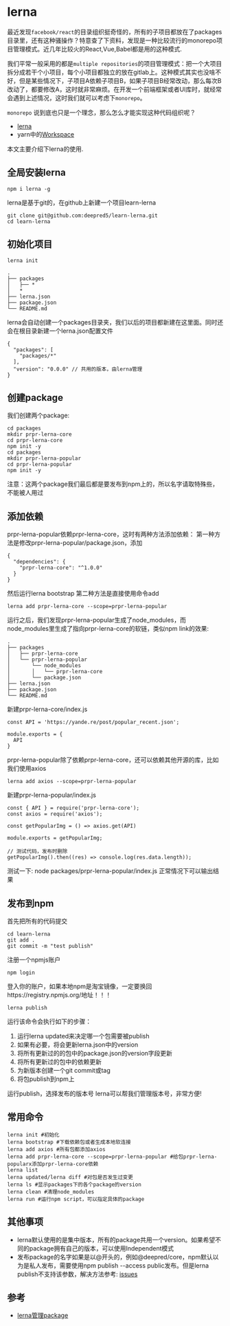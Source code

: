 # lerna

最近发现`facebook/react`的目录组织挺奇怪的，所有的子项目都放在了packages目录里，还有这种骚操作？特意查了下资料，发现是一种比较流行的monorepo项目管理模式。近几年比较火的React,Vue,Babel都是用的这种模式.

我们平常一般采用的都是`multiple repositories`的项目管理模式：把一个大项目拆分成若干个小项目，每个小项目都独立的放在gitlab上。这种模式其实也没啥不好，但是某些情况下，子项目A依赖子项目B，如果子项目B经常改动，那么每次B改动了，都要修改A，这时就非常麻烦。在开发一个前端框架或者UI库时，就经常会遇到上述情况，这时我们就可以考虑下`monorepo`。

`monorepo` 说到底也只是一个理念，那么怎么才能实现这种代码组织呢？

- [lerna](https://lerna.js.org/)
- yarn中的[Workspace](https://yarnpkg.com/lang/zh-hans/docs/workspaces/)

本文主要介绍下lerna的使用.

## 全局安装lerna

```
npm i lerna -g
```

lerna是基于git的，在github上新建一个项目learn-lerna

```
git clone git@github.com:deepred5/learn-lerna.git
cd learn-lerna
```

## 初始化项目

```
lerna init

.
├── packages
│   ├── *
│   *
├── lerna.json
├── package.json
└── README.md
```

lerna会自动创建一个packages目录夹，我们以后的项目都新建在这里面。同时还会在根目录新建一个lerna.json配置文件

```
{
  "packages": [
    "packages/*"
  ],
  "version": "0.0.0" // 共用的版本，由lerna管理
}
```

## 创建package
我们创建两个package:

```
cd packages
mkdir prpr-lerna-core
cd prpr-lerna-core
npm init -y
cd packages
mkdir prpr-lerna-popular
cd prpr-lerna-popular
npm init -y
```

注意：这两个package我们最后都是要发布到npm上的，所以名字请取特殊些，不能被人用过

## 添加依赖
prpr-lerna-popular依赖prpr-lerna-core，这时有两种方法添加依赖：
第一种方法是修改prpr-lerna-popular/package.json，添加

```
{
  "dependencies": {
    "prpr-lerna-core": "^1.0.0"
  }
}
```

然后运行lerna bootstrap
第二种方法是直接使用命令add

```
lerna add prpr-lerna-core --scope=prpr-lerna-popular
```

运行之后，我们发现prpr-lerna-popular生成了node_modules，而node_modules里生成了指向prpr-lerna-core的软链，类似npm link的效果:

```
.
├── packages
│   ├── prpr-lerna-core
│   └── prpr-lerna-popular
│	    └── node_modules
│       │   └── prpr-lerna-core
│       └── package.json
├── lerna.json
├── package.json
└── README.md
````

新建prpr-lerna-core/index.js

```
const API = 'https://yande.re/post/popular_recent.json';

module.exports = {
  API
}
```

prpr-lerna-popular除了依赖prpr-lerna-core，还可以依赖其他开源的库，比如我们使用axios

```
lerna add axios --scope=prpr-lerna-popular
```

新建prpr-lerna-popular/index.js

```
const { API } = require('prpr-lerna-core');
const axios = require('axios');

const getPopularImg = () => axios.get(API)

module.exports = getPopularImg;

// 测试代码，发布时删除
getPopularImg().then((res) => console.log(res.data.length));
```

测试一下: node packages/prpr-lerna-popular/index.js 正常情况下可以输出结果

## 发布到npm
首先把所有的代码提交

```
cd learn-lerna
git add .
git commit -m "test publish"
```

注册一个npmjs账户

```
npm login
```

登入你的账户，如果本地npm是淘宝镜像，一定要换回https://registry.npmjs.org/地址！！！

```
lerna publish
```

运行该命令会执行如下的步骤：

1. 运行lerna updated来决定哪一个包需要被publish
2. 如果有必要，将会更新lerna.json中的version
3. 将所有更新过的的包中的package.json的version字段更新
4. 将所有更新过的包中的依赖更新
5. 为新版本创建一个git commit或tag
6. 将包publish到npm上

运行publish，选择发布的版本号
lerna可以帮我们管理版本号，非常方便!

## 常用命令
```
lerna init #初始化
lerna bootstrap #下载依赖包或者生成本地软连接
lerna add axios #所有包都添加axios
lerna add prpr-lerna-core --scope=prpr-lerna-popular #给包prpr-lerna-popularx添加prpr-lerna-core依赖
lerna list
lerna updated/lerna diff #对包是否发生过变更
lerna ls #显示packages下的各个package的version
lerna clean #清理node_modules
lerna run #运行npm script，可以指定具体的package
```

## 其他事项
- lerna默认使用的是集中版本，所有的package共用一个version。如果希望不同的package拥有自己的版本，可以使用Independent模式
- 发布package的名字如果是以@开头的，例如@deepred/core，npm默认以为是私人发布，需要使用npm publish --access public发布。但是lerna publish不支持该参数，解决方法参考: [issues](https://github.com/lerna/lerna/issues/914)

## 参考
 - [lerna管理package](https://zhuanlan.zhihu.com/p/72727979)
